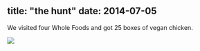 title: "the hunt"
date: 2014-07-05
---

We visited four Whole Foods and got 25 boxes of vegan chicken.

<img src="/img/chicken.jpg">
